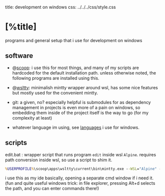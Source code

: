 title: development on windows
css:   ../../../css/style.css

[%title]
========

programs and general setup that i use for development on windows

software
--------

- @[scoop](https://scoop.sh/):
  i use this for most things, and many of my scripts are hardcoded for the
  default installation path. unless otherwise noted, the following programs
  are installed using this.

- @[wsltty](https://github.com/mintty/wsltty):
  minimalish mintty wrapper around wsl, has some nice features but mostly 
  used for the convenient mintty.

- git: a given, no? especially helpful is submodules for as dependency
  management in projects is even more of a pain on windows, so embedding them
  inside of the project itself is the way to go (for my complexity at least)

- whatever language im using, see [languages](./languages.md) i use for windows.

scripts
-------

edit.bat
: wrapper script that runs program `edit` inside wsl `Alpine`. requires path 
  conversion inside wsl, so use a script to shim it.

```bat
%USERPROFILE%\scoop\apps\wsltty\current\bin\mintty.exe --WSL="Alpine" --configdir="%USERPROFILE%\scoop\apps\wsltty\current\config" sh -lic ^'edit %*^'
```

i use this as my ide basically, opening a separate cmd window if i need it.
(fun and quite useful windows trick: in file explorer, pressing Alt+d selects 
the path, and you can enter commands there!)

